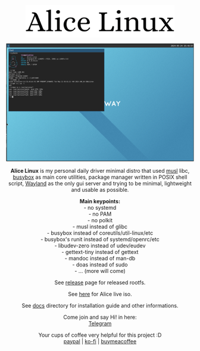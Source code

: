 <p align="center">
	<img src="files/AliceLinux.png" width="400" alt="AliceLinux logo (it just says AliceLinux with a nice font)"/>
</p>

<p align="center">
	<img src="files/grimshot-240524-234840.png" width="800" alt="Screenshot of AliceLinux running Sway, foot and pfetch. Showcasing the 95megabytes of memory footprint and running on QEMU platform PC-i440fx-9.0"/>
</p>

<p align="center">
	<b>Alice Linux</b> is my personal daily driver minimal distro that used <a href="https://musl.libc.org/">musl</a> libc, <a href="https://www.busybox.net/">busybox</a> as main core utilities, package manager written in POSIX shell script, <a href="https://wayland.freedesktop.org/">Wayland</a> as the only gui server and trying to be minimal, lightweight and usable as possible.
</p>

<p align="center"><b>Main keypoints:</b></br>
- no systemd</br>
- no PAM</br>
- no polkit</br>
- musl instead of glibc</br>
- busybox instead of coreutils/util-linux/etc</br>
- busybox's runit instead of systemd/openrc/etc</br>
- libudev-zero instead of udev/eudev</br>
- gettext-tiny instead of gettext</br>
- mandoc instead of man-db</br>
- doas instead of sudo</br>
- ... (more will come)</p>

<p align="center">
    See <a href="https://codeberg.org/emmett1/alicelinux/releases">release</a> page for released rootfs.
</p>

<p align="center">
    See <a href="https://sourceforge.net/projects/alice-linux/files/iso/">here</a> for Alice live iso.
</p>

<p align="center">
    See <a href="https://codeberg.org/emmett1/alicelinux/src/branch/main/docs">docs</a> directory for installation guide and other informations.
</p>

<p align="center">
    Come join and say Hi! in here:</br>
    <a href="https://t.me/alicelinux">Telegram</a>
</p>

<p align="center">
	Your cups of coffee very helpful for this project :D</br>
    <a href="https://paypal.me/syazwanemmett">paypal</a> | <a href="https://ko-fi.com/emmett1">ko-fi</a> | <a href="https://buymeacoffee.com/emmett1">buymeacoffee</a>
</p>
